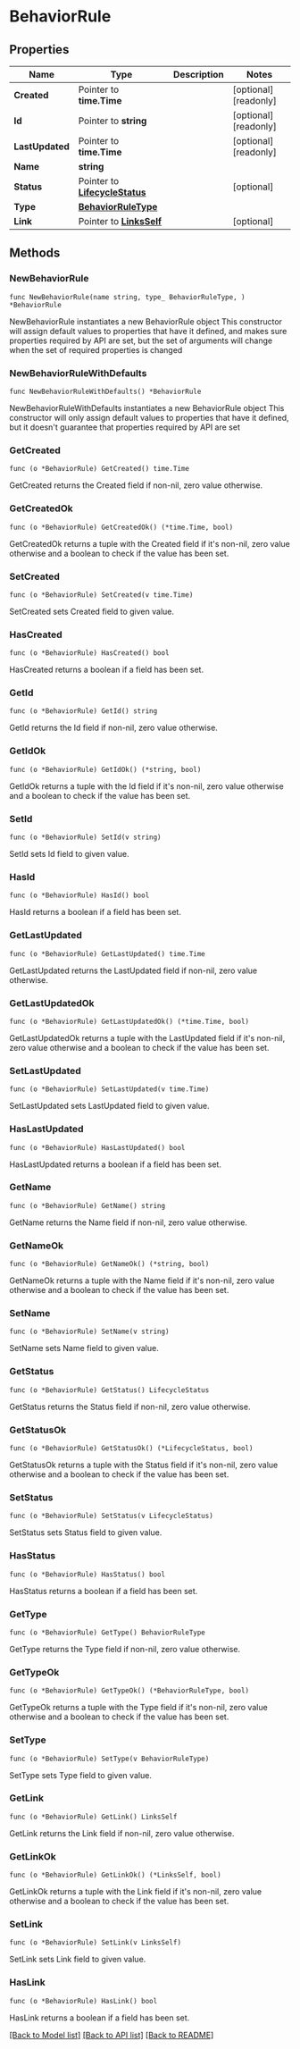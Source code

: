 # BehaviorRule

## Properties

Name | Type | Description | Notes
------------ | ------------- | ------------- | -------------
**Created** | Pointer to **time.Time** |  | [optional] [readonly] 
**Id** | Pointer to **string** |  | [optional] [readonly] 
**LastUpdated** | Pointer to **time.Time** |  | [optional] [readonly] 
**Name** | **string** |  | 
**Status** | Pointer to [**LifecycleStatus**](LifecycleStatus.md) |  | [optional] 
**Type** | [**BehaviorRuleType**](BehaviorRuleType.md) |  | 
**Link** | Pointer to [**LinksSelf**](LinksSelf.md) |  | [optional] 

## Methods

### NewBehaviorRule

`func NewBehaviorRule(name string, type_ BehaviorRuleType, ) *BehaviorRule`

NewBehaviorRule instantiates a new BehaviorRule object
This constructor will assign default values to properties that have it defined,
and makes sure properties required by API are set, but the set of arguments
will change when the set of required properties is changed

### NewBehaviorRuleWithDefaults

`func NewBehaviorRuleWithDefaults() *BehaviorRule`

NewBehaviorRuleWithDefaults instantiates a new BehaviorRule object
This constructor will only assign default values to properties that have it defined,
but it doesn't guarantee that properties required by API are set

### GetCreated

`func (o *BehaviorRule) GetCreated() time.Time`

GetCreated returns the Created field if non-nil, zero value otherwise.

### GetCreatedOk

`func (o *BehaviorRule) GetCreatedOk() (*time.Time, bool)`

GetCreatedOk returns a tuple with the Created field if it's non-nil, zero value otherwise
and a boolean to check if the value has been set.

### SetCreated

`func (o *BehaviorRule) SetCreated(v time.Time)`

SetCreated sets Created field to given value.

### HasCreated

`func (o *BehaviorRule) HasCreated() bool`

HasCreated returns a boolean if a field has been set.

### GetId

`func (o *BehaviorRule) GetId() string`

GetId returns the Id field if non-nil, zero value otherwise.

### GetIdOk

`func (o *BehaviorRule) GetIdOk() (*string, bool)`

GetIdOk returns a tuple with the Id field if it's non-nil, zero value otherwise
and a boolean to check if the value has been set.

### SetId

`func (o *BehaviorRule) SetId(v string)`

SetId sets Id field to given value.

### HasId

`func (o *BehaviorRule) HasId() bool`

HasId returns a boolean if a field has been set.

### GetLastUpdated

`func (o *BehaviorRule) GetLastUpdated() time.Time`

GetLastUpdated returns the LastUpdated field if non-nil, zero value otherwise.

### GetLastUpdatedOk

`func (o *BehaviorRule) GetLastUpdatedOk() (*time.Time, bool)`

GetLastUpdatedOk returns a tuple with the LastUpdated field if it's non-nil, zero value otherwise
and a boolean to check if the value has been set.

### SetLastUpdated

`func (o *BehaviorRule) SetLastUpdated(v time.Time)`

SetLastUpdated sets LastUpdated field to given value.

### HasLastUpdated

`func (o *BehaviorRule) HasLastUpdated() bool`

HasLastUpdated returns a boolean if a field has been set.

### GetName

`func (o *BehaviorRule) GetName() string`

GetName returns the Name field if non-nil, zero value otherwise.

### GetNameOk

`func (o *BehaviorRule) GetNameOk() (*string, bool)`

GetNameOk returns a tuple with the Name field if it's non-nil, zero value otherwise
and a boolean to check if the value has been set.

### SetName

`func (o *BehaviorRule) SetName(v string)`

SetName sets Name field to given value.


### GetStatus

`func (o *BehaviorRule) GetStatus() LifecycleStatus`

GetStatus returns the Status field if non-nil, zero value otherwise.

### GetStatusOk

`func (o *BehaviorRule) GetStatusOk() (*LifecycleStatus, bool)`

GetStatusOk returns a tuple with the Status field if it's non-nil, zero value otherwise
and a boolean to check if the value has been set.

### SetStatus

`func (o *BehaviorRule) SetStatus(v LifecycleStatus)`

SetStatus sets Status field to given value.

### HasStatus

`func (o *BehaviorRule) HasStatus() bool`

HasStatus returns a boolean if a field has been set.

### GetType

`func (o *BehaviorRule) GetType() BehaviorRuleType`

GetType returns the Type field if non-nil, zero value otherwise.

### GetTypeOk

`func (o *BehaviorRule) GetTypeOk() (*BehaviorRuleType, bool)`

GetTypeOk returns a tuple with the Type field if it's non-nil, zero value otherwise
and a boolean to check if the value has been set.

### SetType

`func (o *BehaviorRule) SetType(v BehaviorRuleType)`

SetType sets Type field to given value.


### GetLink

`func (o *BehaviorRule) GetLink() LinksSelf`

GetLink returns the Link field if non-nil, zero value otherwise.

### GetLinkOk

`func (o *BehaviorRule) GetLinkOk() (*LinksSelf, bool)`

GetLinkOk returns a tuple with the Link field if it's non-nil, zero value otherwise
and a boolean to check if the value has been set.

### SetLink

`func (o *BehaviorRule) SetLink(v LinksSelf)`

SetLink sets Link field to given value.

### HasLink

`func (o *BehaviorRule) HasLink() bool`

HasLink returns a boolean if a field has been set.


[[Back to Model list]](../README.md#documentation-for-models) [[Back to API list]](../README.md#documentation-for-api-endpoints) [[Back to README]](../README.md)


